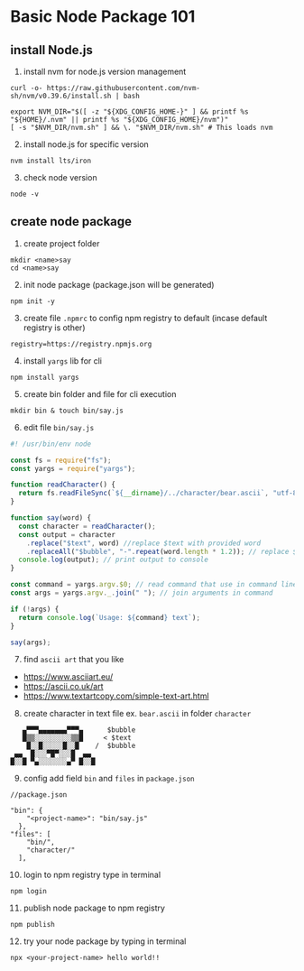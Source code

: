 # Basic Node Package 101

## install Node.js

1. install nvm for node.js version management

```
curl -o- https://raw.githubusercontent.com/nvm-sh/nvm/v0.39.6/install.sh | bash
```

```
export NVM_DIR="$([ -z "${XDG_CONFIG_HOME-}" ] && printf %s "${HOME}/.nvm" || printf %s "${XDG_CONFIG_HOME}/nvm")"
[ -s "$NVM_DIR/nvm.sh" ] && \. "$NVM_DIR/nvm.sh" # This loads nvm
```

2. install node.js for specific version

```
nvm install lts/iron
```

3. check node version

```
node -v
```

## create node package

1. create project folder

```
mkdir <name>say
cd <name>say
```

2. init node package (package.json will be generated)

```
npm init -y
```

3. create file `.npmrc` to config npm registry to default (incase default registry is other)

```
registry=https://registry.npmjs.org
```

4. install `yargs` lib for cli

```
npm install yargs
```

5. create bin folder and file for cli execution

```
mkdir bin & touch bin/say.js
```

6. edit file `bin/say.js`

```javascript
#! /usr/bin/env node

const fs = require("fs");
const yargs = require("yargs");

function readCharacter() {
  return fs.readFileSync(`${__dirname}/../character/bear.ascii`, "utf-8"); //read character text file
}

function say(word) {
  const character = readCharacter();
  const output = character
    .replace("$text", word) //replace $text with provided word
    .replaceAll("$bubble", "-".repeat(word.length * 1.2)); // replace $bubble with - to create bubble
  console.log(output); // print output to console
}

const command = yargs.argv.$0; // read command that use in command line
const args = yargs.argv._.join(" "); // join arguments in command

if (!args) {
  return console.log(`Usage: ${command} text`);
}

say(args);
```

7. find `ascii art` that you like

- https://www.asciiart.eu/
- https://ascii.co.uk/art
- https://www.textartcopy.com/simple-text-art.html

8. create character in text file ex. `bear.ascii` in folder `character`

```
   ▄▀▀▀▄▄▄▄▄▄▄▀▀▀▄      $bubble
   █▒▒░░░░░░░░░▒▒█     < $text
    █░░█░░░░░█░░█    /  $bubble
 ▄▄  █░░░▀█▀░░░█  ▄▄
█░░█ ▀▄░░░░░░░▄▀ █░░█
```

9. config add field `bin` and `files` in `package.json`

```
//package.json

"bin": {
    "<project-name>": "bin/say.js"
  },
"files": [
    "bin/",
    "character/"
  ],
```

10. login to npm registry type in terminal

```
npm login
```

11. publish node package to npm registry

```
npm publish
```

12. try your node package by typing in terminal

```
npx <your-project-name> hello world!!
```
